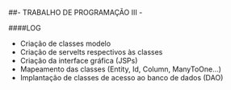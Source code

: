 ##- TRABALHO DE PROGRAMAÇÃO III -

####LOG
* Criação de classes modelo
* Criação de servelts respectivos às classes
* Criação da interface gráfica (JSPs)
* Mapeamento das classes (Entity, Id, Column, ManyToOne...)
* Implantação de classes de acesso ao banco de dados (DAO)
